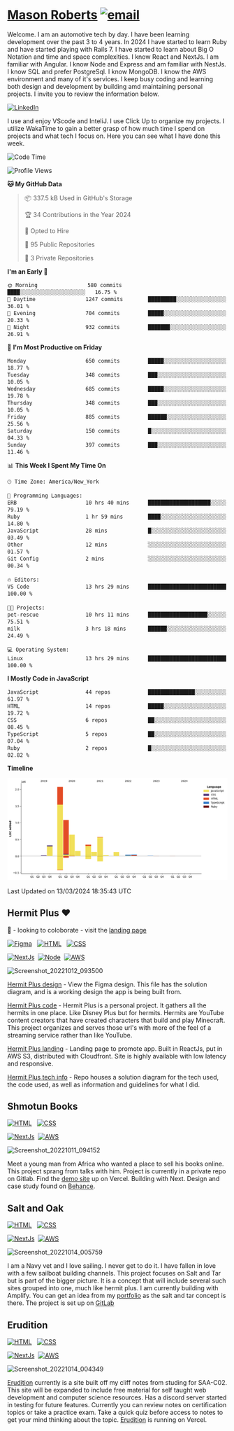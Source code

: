 # [Mason Roberts](https://mason-roberts.dev) [![email](https://img.shields.io/static/v1?label=email&message=mrobe18@gmail.com&color=blue)](https://www.mason-roberts.dev)&nbsp;
<!-- https://readme-typing-svg.herokuapp.com/demo/ -->
<!-- <p align="center">
  <a href="https://git.io/typing-svg"><img src="https://readme-typing-svg.herokuapp.com?font=Fira+Code&pause=1000&color=58a6ff&width=475&lines=Mason+Roberts+-+Developer" alt="Typing SVG" /></a>
</p> -->

Welcome. I am an automotive tech by day. I have been learning development over the past 3 to 4 years. In 2024 I have started to learn Ruby and have started playing with Rails 7. I have started to learn about Big O Notation and time and space complexities. I know React and NextJs. I am familiar with Angular. I know Node and Express and am familiar with NestJs. I know SQL and prefer PostgreSql. I know MongoDB. I know the AWS environment and many of it's services. I keep busy coding and learning both design and development by building amd maintaining personal projects. I invite you to review the information below.

[![LinkedIn](https://img.shields.io/static/v1?label=LinkedIn&message=social%20network&color=blue)](https://www.linkedin.com/in/mason-roberts-3027)&nbsp;
<!-- [![Discord](https://img.shields.io/static/v1?label=Discord&message=Erudition%20Server&color=blue)](https://discord.gg/XpzesFqhnX)&nbsp;&nbsp; -->

I use and enjoy VScode and InteliJ. I use Click Up to organize my projects. I utilize WakaTime to gain a better grasp of how much time I spend on projects and what tech I focus on. Here you can see what I have done this week.

<!--START_SECTION:waka-->
![Code Time](http://img.shields.io/badge/Code%20Time-2%2C001%20hrs%204%20mins-blue)

![Profile Views](http://img.shields.io/badge/Profile%20Views-0-blue)

**🐱 My GitHub Data** 

> 📦 337.5 kB Used in GitHub's Storage 
 > 
> 🏆 34 Contributions in the Year 2024
 > 
> 💼 Opted to Hire
 > 
> 📜 95 Public Repositories 
 > 
> 🔑 3 Private Repositories 
 > 
**I'm an Early 🐤** 

```text
🌞 Morning                580 commits         ████░░░░░░░░░░░░░░░░░░░░░   16.75 % 
🌆 Daytime                1247 commits        █████████░░░░░░░░░░░░░░░░   36.01 % 
🌃 Evening                704 commits         █████░░░░░░░░░░░░░░░░░░░░   20.33 % 
🌙 Night                  932 commits         ███████░░░░░░░░░░░░░░░░░░   26.91 % 
```
📅 **I'm Most Productive on Friday** 

```text
Monday                   650 commits         █████░░░░░░░░░░░░░░░░░░░░   18.77 % 
Tuesday                  348 commits         ███░░░░░░░░░░░░░░░░░░░░░░   10.05 % 
Wednesday                685 commits         █████░░░░░░░░░░░░░░░░░░░░   19.78 % 
Thursday                 348 commits         ███░░░░░░░░░░░░░░░░░░░░░░   10.05 % 
Friday                   885 commits         ██████░░░░░░░░░░░░░░░░░░░   25.56 % 
Saturday                 150 commits         █░░░░░░░░░░░░░░░░░░░░░░░░   04.33 % 
Sunday                   397 commits         ███░░░░░░░░░░░░░░░░░░░░░░   11.46 % 
```


📊 **This Week I Spent My Time On** 

```text
🕑︎ Time Zone: America/New_York

💬 Programming Languages: 
ERB                      10 hrs 40 mins      ████████████████████░░░░░   79.19 % 
Ruby                     1 hr 59 mins        ████░░░░░░░░░░░░░░░░░░░░░   14.80 % 
JavaScript               28 mins             █░░░░░░░░░░░░░░░░░░░░░░░░   03.49 % 
Other                    12 mins             ░░░░░░░░░░░░░░░░░░░░░░░░░   01.57 % 
Git Config               2 mins              ░░░░░░░░░░░░░░░░░░░░░░░░░   00.34 % 

🔥 Editors: 
VS Code                  13 hrs 29 mins      █████████████████████████   100.00 % 

🐱‍💻 Projects: 
pet-rescue               10 hrs 11 mins      ███████████████████░░░░░░   75.51 % 
milk                     3 hrs 18 mins       ██████░░░░░░░░░░░░░░░░░░░   24.49 % 

💻 Operating System: 
Linux                    13 hrs 29 mins      █████████████████████████   100.00 % 
```

**I Mostly Code in JavaScript** 

```text
JavaScript               44 repos            ███████████████░░░░░░░░░░   61.97 % 
HTML                     14 repos            █████░░░░░░░░░░░░░░░░░░░░   19.72 % 
CSS                      6 repos             ██░░░░░░░░░░░░░░░░░░░░░░░   08.45 % 
TypeScript               5 repos             ██░░░░░░░░░░░░░░░░░░░░░░░   07.04 % 
Ruby                     2 repos             █░░░░░░░░░░░░░░░░░░░░░░░░   02.82 % 
```



**Timeline**

![Lines of Code chart](https://raw.githubusercontent.com/Developer3027/Developer3027/master/assets/bar_graph.png)


 Last Updated on 13/03/2024 18:35:43 UTC
<!--END_SECTION:waka-->

## Hermit Plus ❤
👯 - looking to coloborate - visit the [landing page](https://www.hermitplus.com)

[![Figma](https://img.shields.io/badge/Figma-design-blueviolet)](https://www.figma.com/file/1rA5nLglFEz6F1453wKwkG/Hermit-Plus?node-id=0%3A1)&nbsp;&nbsp;
[![HTML](https://img.shields.io/badge/HTML-Foundation_Code_v5-informational)](https://developer.mozilla.org/en-US/docs/Web/Guide/HTML/HTML5)&nbsp;&nbsp;
[![CSS](https://img.shields.io/badge/CSS-Cascade_Style_Sheet_v3-informational)](https://developer.mozilla.org/en-US/docs/Web/CSS)&nbsp;&nbsp;

[![NextJs](https://img.shields.io/badge/NextJs-v12-informational)](https://nextjs.org)&nbsp;
[![Node](https://img.shields.io/badge/NodeJS-v12-informational)](https://nodejs.org/en/)&nbsp;
[![AWS](https://img.shields.io/static/v1?label=AWS&message=services&color=orange)](https://aws.amazon.com/console/)

![Screenshot_20221012_093500](https://user-images.githubusercontent.com/44660994/195762837-4c174cf2-92e6-44ed-a25a-8af2b16aa47e.png)

[Hermit Plus design](https://www.figma.com/file/1rA5nLglFEz6F1453wKwkG/Hermit-Plus?node-id=0%3A1) - View the Figma design. This file has the solution diagram, and is a working design the app is being built from.

[Hermit Plus code](https://github.com/Hermit-Plus) - Hermit Plus is a personal project. It gathers all the hermits in one place. Like Disney Plus but for hermits. Hermits are YouTube content creators that have created characters that build and play Minecraft. This project organizes and serves those url's with more of the feel of a streaming service rather than like YouTube.

[Hermit Plus landing](https://www.hermitplus.com) - Landing page to promote app. Built in ReactJs, put in AWS S3, distributed with Cloudfront. Site is highly available with low latency and responsive.

[Hermit Plus tech info](https://github.com/Developer3027/hermit_contact_form_aws) - Repo houses a solution diagram for the tech used, the code used, as well as  information and guidelines for what I did.

## Shmotun Books

[![HTML](https://img.shields.io/badge/HTML-Foundation_Code_v5-informational)](https://developer.mozilla.org/en-US/docs/Web/Guide/HTML/HTML5)&nbsp;&nbsp;
[![CSS](https://img.shields.io/badge/CSS-TailwindCSS_v3-informational)](https://tailwindcss.com)&nbsp;&nbsp;

[![NextJs](https://img.shields.io/badge/NextJs-v12-informational)](https://nextjs.org)&nbsp;
[![AWS](https://img.shields.io/static/v1?label=AWS&message=services&color=orange)](https://aws.amazon.com/console/)

![Screenshot_20221011_094152](https://user-images.githubusercontent.com/44660994/195761489-44fcb399-c481-46d6-827f-e82c58e99c43.png)

Meet a young man from Africa who wanted a place to sell his books online. This project sprang from talks with him. Project is currently in a private repo on Gitlab. Find the [demo site](https://book-shop-one.vercel.app) up on Vercel. Building with Next. Design and case study found on [Behance](https://www.behance.net/gallery/107569655/LIBRARY-PUBLISHING-HOUSE).

## Salt and Oak

[![HTML](https://img.shields.io/badge/HTML-Foundation_Code_v5-informational)](https://developer.mozilla.org/en-US/docs/Web/Guide/HTML/HTML5)&nbsp;&nbsp;
[![CSS](https://img.shields.io/badge/CSS-TailwindCSS_v3-informational)](https://tailwindcss.com)&nbsp;&nbsp;

[![NextJs](https://img.shields.io/badge/NextJs-v12-informational)](https://nextjs.org)&nbsp;
[![AWS](https://img.shields.io/static/v1?label=AWS&message=services&color=orange)](https://aws.amazon.com/console/)

![Screenshot_20221014_005759](https://user-images.githubusercontent.com/44660994/195765729-f57e9f8a-0ec9-4b81-8050-e56ee4e238fc.png)

I am a Navy vet and I love sailing. I never get to do it. I have fallen in love with a few sailboat building channels. This project focuses on Salt and Tar but is part of the bigger picture. It is a concept that will include several such sites grouped into one, much like hermit plus. I am currently building with Amplify. You can get an idea from my [portfolio](https://github.com/Developer3027/mason-roberts) as the salt and tar concept is there. The project is set up on [GitLab](https://gitlab.com/swabbie/salt-and-oak)

## Erudition

[![HTML](https://img.shields.io/badge/HTML-Foundation_Code_v5-informational)](https://developer.mozilla.org/en-US/docs/Web/Guide/HTML/HTML5)&nbsp;&nbsp;
[![CSS](https://img.shields.io/badge/CSS-TailwindCSS_v3-informational)](https://tailwindcss.com)&nbsp;&nbsp;

[![NextJs](https://img.shields.io/badge/NextJs-v12-informational)](https://nextjs.org)&nbsp;
[![AWS](https://img.shields.io/static/v1?label=AWS&message=services&color=orange)](https://aws.amazon.com/console/)

![Screenshot_20221014_004349](https://user-images.githubusercontent.com/44660994/195764392-221181d8-3659-49b5-a8fc-efa5e3b1a3f5.png)

[Erudition](https://github.com/Developer3027/erudition-saa-c02) currently is a site built off my cliff notes from studing for SAA-C02. This site will be expanded to include free material for self taught web development and computer science resources. Has a discord server started in testing for future features. Currently you can review notes on certification topics or take a practice exam. Take a quick quiz before access to notes to get your mind thinking about the topic. [Erudition](https://erudition-saa-c02.vercel.app) is running on Vercel.

<!--
**Developer3027/Developer3027** Mason Roberts working on the code.

Here are some ideas to get you started:

- ✨
- 🔭 I’m currently working on ...
- 🌱 I’m currently learning ...
- 👯 I’m looking to collaborate on ...
- 🤔 I’m looking for help with ...
- 💬 Ask me about ...
- 📫 How to reach me: ...
- 😄 Pronouns: ...
- ⚡ Fun fact: ...
-->
